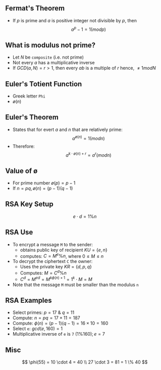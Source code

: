 ## Fermat's Theorem

- If $p$ is prime and $a$ is positive integer not divisible by $p$, then
$$
	a^p-1 = 1(mod p)
$$

## What is modulus not prime?

- Let $N$ be `composite` (i.e. not prime)
- Not every $a$ has a multiplicative inverse
- If $GCD(a, N) = r > 1$, then every $ab$ is a multiple of $r$ hence, $\neq 1 mod N$

## Euler's Totient Function

- Greek letter `Phi`
- $ø(n)$

## Euler's Theorem

- States that for evert $a$ and $n$ that are relatively prime:
$$
	a^{ø(n)} = 1 (mod n)
$$
- Therefore:
$$
	a^{k \cdot ø(n) + r} = a^r(mod n)
$$

## Value of ø

- For prime number $ø(p) = p - 1$
- If $n = pq, ø(n) = (p - 1)(q - 1)$

## RSA Key Setup

$$
e \cdot d = 1 \% n
$$

## RSA Use

- To encrypt a message `M` to the sender:
	- obtains public key of recipient $KU = \lbrace e, n \rbrace$
	- computes: $C = M^e \% n$, where $0 \leq M \leq n$
- To decrypt the ciphertext `C` the owner:
	- Uses the private key $KR = \lbrace d, p, q \rbrace$
	- Computes: $M = C^d \% n$
	- $C^d = M^{ed} = M^{k\phi(n) + 1} = 1^k \cdot M = M$
- Note that the message `M` must be smaller than the modulus `n`

## RSA Examples

- Select primes: $p = 17$ & $q = 11$
- Compute: $n = pq = 17 \times 11 = 187$
- Compute: $\phi(n) = (p - 1) (q - 1) = 16 \times 10 = 160$
- Select `e`: $gcd(e,160) = 1$
- Multiplicative inverse of `e` is `7` $(1\%160); e = 7$

## Misc

$$
	\phi(55) = 10 \cdot 4 = 40 \\
	27 \cdot 3 = 81 = 1 \% 40
$$